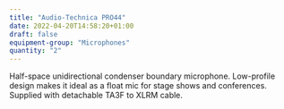 ```yaml
---
title: "Audio-Technica PRO44"
date: 2022-04-20T14:58:20+01:00
draft: false
equipment-group: "Microphones"
quantity: "2"
---
```


Half-space unidirectional condenser boundary microphone. Low-profile design makes it ideal as a float mic for stage shows and conferences. Supplied with detachable TA3F to XLRM cable.